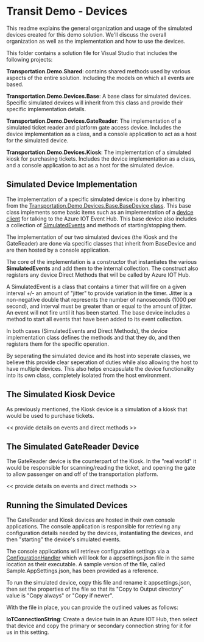 # Transit Demo - Devices
This readme explains the general organization and usage of the simulated devices created for this demo solution. We'll discuss the overall organization as well as the implementation and how to use the devices. 

This folder contains a solution file for Visual Studio that includes the following projects:

**Transportation.Demo.Shared**: contains shared methods used by various aspects of the entire solution. Including the models on which all events are based. 

**Transportation.Demo.Devices.Base**: A base class for simulated devices. Specific simulated devices will inherit from this class and provide their specific implementation details. 

**Transportation.Demo.Devices.GateReader**: The implementation of a simulated ticket reader and platform gate access device. Includes the device implementation as a class, and a console application to act as a host for the simulated device. 

**Transportation.Demo.Devices.Kiosk**: The implementation of a simulated kiosk for purchasing tickets. Includes the device implementation as a class, and a console application to act as a host for the simulated device. 

## Simulated Device Implementation
The implementation of a specific simulated device is done by inheriting from the [Transportation.Demo.Devices.Base.BaseDevice class](../Devices/Base/BaseDevice.cs). This base class implements some basic items such as an implementation of a [device client](../Devices/Base/TransportationDeviceClient.cs) for talking to the Azure IOT Event Hub. This base device also includes a collection of [SimulatedEvents](../Devices/Base/SimulatedEvent.cs) and methods of starting/stopping them. 

The implementation of our two simulated devices (the Kiosk and the GateReader) are done via specific classes that inherit from BaseDevice and are then hosted by a console application. 

The core of the implementation is a constructor that instantiates the various **SimulatedEvents** and add them to the internal collection. The construct also registers any device Direct Methods that will be called by Azure IOT Hub.

A SimulatedEvent is a class that contains a timer that will fire on a given interval +/- an amount of "jitter" to provide variation in the timer. Jitter is a non-negative double that represents the number of nanoseconds (1000 per second), and interval must be greater than or equal to the amount of jitter. An event will not fire until it has been started. The base device includes a method to start all events that have been added to its event collection. 

In both cases (SimulatedEvents and Direct Methods), the device implementation class defines the methods and that they do, and then registers them for the specific operation. 

By seperating the simulated device and its host into seperate classes, we believe this provide clear seperation of duties while also allowing the host to have multiple devices. This also helps encapsulate the device functionality into its own class, completely isolated from the host environment.

## The Simulated Kiosk Device
As previously mentioned, the Kiosk device is a simulation of a kiosk that would be used to purchase tickets. 

<< provide details on events and direct methods >>

## The Simulated GateReader Device
The GateReader device is the counterpart of the Kiosk. In the "real world" it would be responsible for scanning/reading the ticket, and opening the gate to allow passenger on and off of the transportation platform. 

<< provide details on events and direct methods >>

## Running the Simulated Devices
The GateReader and Kiosk devices are hosted in their own console applications. The console application is responsible for retrieving any configuration details needed by the devices, instantiating the devices, and then "starting" the device's simulated events. 

The console applications will retrieve configuration settings via a [ConfigurationHandler](../Devices/Base/ConfigurationHandler.cs) which will look for a appsettings.json file in the same location as their executable. A sample version of the file, called Sample.AppSettings.json, has been provided as a reference. 

To run the simulated device, copy this file and rename it appsettings.json, then set the properties of the file so that its "Copy to Output directory" value is "Copy always" or "Copy if newer". 

With the file in place, you can provide the outlined values as follows:

**IoTConnectionString**: Create a device twin in an Azure IOT Hub, then select that device and copy the primary or secondary connection string for it for us in this setting.